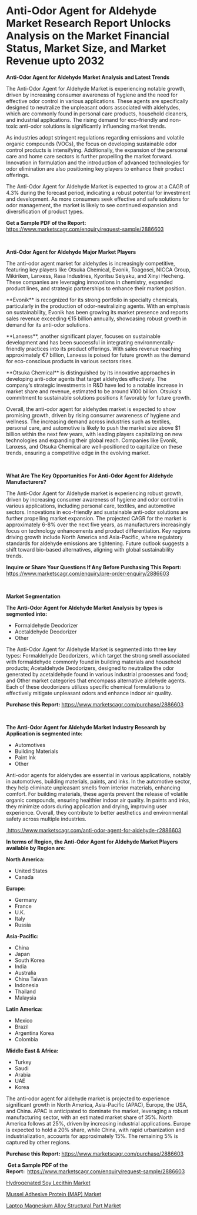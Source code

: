 <p><h1>Anti-Odor Agent for Aldehyde Market Research Report Unlocks Analysis on the Market Financial Status, Market Size, and Market Revenue upto 2032</h1></p><p><strong>Anti-Odor Agent for Aldehyde Market Analysis and Latest Trends</strong></p>
<p><p>The Anti-Odor Agent for Aldehyde Market is experiencing notable growth, driven by increasing consumer awareness of hygiene and the need for effective odor control in various applications. These agents are specifically designed to neutralize the unpleasant odors associated with aldehydes, which are commonly found in personal care products, household cleaners, and industrial applications. The rising demand for eco-friendly and non-toxic anti-odor solutions is significantly influencing market trends.</p><p>As industries adopt stringent regulations regarding emissions and volatile organic compounds (VOCs), the focus on developing sustainable odor control products is intensifying. Additionally, the expansion of the personal care and home care sectors is further propelling the market forward. Innovation in formulation and the introduction of advanced technologies for odor elimination are also positioning key players to enhance their product offerings.</p><p>The Anti-Odor Agent for Aldehyde Market is expected to grow at a CAGR of 4.3% during the forecast period, indicating a robust potential for investment and development. As more consumers seek effective and safe solutions for odor management, the market is likely to see continued expansion and diversification of product types.</p></p>
<p><strong>Get a Sample PDF of the Report:&nbsp;</strong> <a href="https://www.marketscagr.com/enquiry/request-sample/2886603?utm_campaign=2113&utm_medium=2&utm_source=Github&utm_content=ia&utm_term=13032025&utm_id=anti-odor-agent-for-aldehyde">https://www.marketscagr.com/enquiry/request-sample/2886603</a></p>
<p>&nbsp;</p>
<p><strong>Anti-Odor Agent for Aldehyde Major Market Players</strong></p>
<p><p>The anti-odor agent market for aldehydes is increasingly competitive, featuring key players like Otsuka Chemical, Evonik, Toagosei, NICCA Group, Mikiriken, Lanxess, Rasa Industries, Kyoritsu Seiyaku, and Xinyi Hecheng. These companies are leveraging innovations in chemistry, expanded product lines, and strategic partnerships to enhance their market position.</p><p>**Evonik** is recognized for its strong portfolio in specialty chemicals, particularly in the production of odor-neutralizing agents. With an emphasis on sustainability, Evonik has been growing its market presence and reports sales revenue exceeding €15 billion annually, showcasing robust growth in demand for its anti-odor solutions.</p><p>**Lanxess**, another significant player, focuses on sustainable development and has been successful in integrating environmentally-friendly practices into its product offerings. With sales revenue reaching approximately €7 billion, Lanxess is poised for future growth as the demand for eco-conscious products in various sectors rises.</p><p>**Otsuka Chemical** is distinguished by its innovative approaches in developing anti-odor agents that target aldehydes effectively. The company’s strategic investments in R&D have led to a notable increase in market share and revenue, estimated to be around ¥100 billion. Otsuka's commitment to sustainable solutions positions it favorably for future growth.</p><p>Overall, the anti-odor agent for aldehydes market is expected to show promising growth, driven by rising consumer awareness of hygiene and wellness. The increasing demand across industries such as textiles, personal care, and automotive is likely to push the market size above $1 billion within the next few years, with leading players capitalizing on new technologies and expanding their global reach. Companies like Evonik, Lanxess, and Otsuka Chemical are well-positioned to capitalize on these trends, ensuring a competitive edge in the evolving market.</p></p>
<p>&nbsp;</p>
<p><strong>What Are The Key Opportunities For Anti-Odor Agent for Aldehyde Manufacturers?</strong></p>
<p><p>The Anti-Odor Agent for Aldehyde market is experiencing robust growth, driven by increasing consumer awareness of hygiene and odor control in various applications, including personal care, textiles, and automotive sectors. Innovations in eco-friendly and sustainable anti-odor solutions are further propelling market expansion. The projected CAGR for the market is approximately 6-8% over the next five years, as manufacturers increasingly focus on technology enhancements and product differentiation. Key regions driving growth include North America and Asia-Pacific, where regulatory standards for aldehyde emissions are tightening. Future outlook suggests a shift toward bio-based alternatives, aligning with global sustainability trends.</p></p>
<p><strong>Inquire or Share Your Questions If Any Before Purchasing This Report:</strong> <a href="https://www.marketscagr.com/enquiry/pre-order-enquiry/2886603?utm_campaign=2113&utm_medium=2&utm_source=Github&utm_content=ia&utm_term=13032025&utm_id=anti-odor-agent-for-aldehyde">https://www.marketscagr.com/enquiry/pre-order-enquiry/2886603</a></p>
<p>&nbsp;</p>
<p><strong>Market Segmentation</strong></p>
<p><strong>The Anti-Odor Agent for Aldehyde Market Analysis by types is segmented into:</strong></p>
<p><ul><li>Formaldehyde Deodorizer</li><li>Acetaldehyde Deodorizer</li><li>Other</li></ul></p>
<p><p>The Anti-Odor Agent for Aldehyde Market is segmented into three key types: Formaldehyde Deodorizers, which target the strong smell associated with formaldehyde commonly found in building materials and household products; Acetaldehyde Deodorizers, designed to neutralize the odor generated by acetaldehyde found in various industrial processes and food; and Other market categories that encompass alternative aldehyde agents. Each of these deodorizers utilizes specific chemical formulations to effectively mitigate unpleasant odors and enhance indoor air quality.</p></p>
<p><strong>Purchase this Report:&nbsp;</strong><a href="https://www.marketscagr.com/purchase/2886603?utm_campaign=2113&utm_medium=2&utm_source=Github&utm_content=ia&utm_term=13032025&utm_id=anti-odor-agent-for-aldehyde">https://www.marketscagr.com/purchase/2886603</a></p>
<p>&nbsp;</p>
<p><strong>The Anti-Odor Agent for Aldehyde Market Industry Research by Application is segmented into:</strong></p>
<p><ul><li>Automotives</li><li>Building Materials</li><li>Paint Ink</li><li>Other</li></ul></p>
<p><p>Anti-odor agents for aldehydes are essential in various applications, notably in automotives, building materials, paints, and inks. In the automotive sector, they help eliminate unpleasant smells from interior materials, enhancing comfort. For building materials, these agents prevent the release of volatile organic compounds, ensuring healthier indoor air quality. In paints and inks, they minimize odors during application and drying, improving user experience. Overall, they contribute to better aesthetics and environmental safety across multiple industries.</p></p>
<p><a href="https://www.marketscagr.com/anti-odor-agent-for-aldehyde-r2886603?utm_campaign=2113&utm_medium=2&utm_source=Github&utm_content=ia&utm_term=13032025&utm_id=anti-odor-agent-for-aldehyde">&nbsp;https://www.marketscagr.com/anti-odor-agent-for-aldehyde-r2886603</a></p>
<p><strong>In terms of Region, the Anti-Odor Agent for Aldehyde Market Players available by Region are:</strong></p>
<p>
    <p> <strong> North America: </strong>
        <ul>
            <li>United States</li>
            <li>Canada</li>
        </ul>
        </p> 
    <p> <strong> Europe: </strong>
        <ul>
            <li>Germany</li>
            <li>France</li>
            <li>U.K.</li>
            <li>Italy</li>
            <li>Russia</li>
        </ul>
        </p> 
    <p> <strong> Asia-Pacific: </strong>
        <ul>
            <li>China</li>
            <li>Japan</li>
            <li>South Korea</li>
            <li>India</li>
            <li>Australia</li>
            <li>China Taiwan</li>
            <li>Indonesia</li>
            <li>Thailand</li>
            <li>Malaysia</li>
        </ul>
        </p> 
    <p> <strong> Latin America: </strong>
        <ul>
            <li>Mexico</li>
            <li>Brazil</li>
            <li>Argentina Korea</li>
            <li>Colombia</li>
        </ul>
        </p> 
    <p> <strong> Middle East & Africa: </strong>
        <ul>
            <li>Turkey</li>
            <li>Saudi</li>
            <li>Arabia</li>
            <li>UAE</li>
            <li>Korea</li>
        </ul>
    </p>
    </p>
<p><p>The anti-odor agent for aldehyde market is projected to experience significant growth in North America, Asia-Pacific (APAC), Europe, the USA, and China. APAC is anticipated to dominate the market, leveraging a robust manufacturing sector, with an estimated market share of 35%. North America follows at 25%, driven by increasing industrial applications. Europe is expected to hold a 20% share, while China, with rapid urbanization and industrialization, accounts for approximately 15%. The remaining 5% is captured by other regions.</p></p>
<p><strong>Purchase this Report: </strong><a href="https://www.marketscagr.com/purchase/2886603?utm_campaign=2113&utm_medium=2&utm_source=Github&utm_content=ia&utm_term=13032025&utm_id=anti-odor-agent-for-aldehyde">https://www.marketscagr.com/purchase/2886603</a></p>
<p>&nbsp;<strong>Get a Sample PDF of the Report:&nbsp;&nbsp;</strong><a href="https://www.marketscagr.com/enquiry/request-sample/2886603?utm_campaign=2113&utm_medium=2&utm_source=Github&utm_content=ia&utm_term=13032025&utm_id=anti-odor-agent-for-aldehyde">https://www.marketscagr.com/enquiry/request-sample/2886603</a></p>
<p><strong></strong></p>
<p><p><a href="https://github.com/mharielmesa/Market-Research-Report-List-5/blob/main/hydrogenated-soy-lecithin-market.md?utm_campaign=2113&utm_medium=2&utm_source=Github&utm_content=ia&utm_term=13032025&utm_id=anti-odor-agent-for-aldehyde">Hydrogenated Soy Lecithin Market</a></p><p><a href="https://github.com/neilycalanww/Market-Research-Report-List-1/blob/main/mussel-adhesive-protein-map-market.md?utm_campaign=2113&utm_medium=2&utm_source=Github&utm_content=ia&utm_term=13032025&utm_id=anti-odor-agent-for-aldehyde">Mussel Adhesive Protein (MAP) Market</a></p><p><a href="https://github.com/dringals/Market-Research-Report-List-6/blob/main/laptop-magnesium-alloy-structural-part-market.md?utm_campaign=2113&utm_medium=2&utm_source=Github&utm_content=ia&utm_term=13032025&utm_id=anti-odor-agent-for-aldehyde">Laptop Magnesium Alloy Structural Part Market</a></p></p>